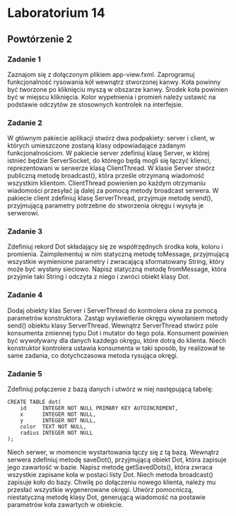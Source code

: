 # Laboratorium 14

## Powtórzenie 2

### Zadanie 1

Zaznajom się z dołączonym plikiem app-view.fxml. Zaprogramuj funkcjonalność rysowania kół wewnątrz stworzonej kanwy. Koła powinny być tworzone po kliknięciu myszą w obszarze kanwy. Środek koła powinien być w miejscu kliknięcia. Kolor wypełnienia i promień należy ustawić na podstawie odczytów ze stosownych kontrolek na interfejsie.

### Zadanie 2

W głównym pakiecie aplikacji stwórz dwa podpakiety: server i client, w których umieszczone zostaną klasy odpowiadające zadanym funkcjonalnościom. W pakiecie server zdefiniuj klasę Server, w której istnieć będzie ServerSocket, do którego będą mogli się łączyć klienci, reprezentowani w serwerze klasą ClientThread. W klasie Server stwórz publiczną metodę broadcast(), która prześle otrzymaną wiadomość wszystkim klientom. ClientThread powienien po każdym otrzymaniu wiadomości przesyłać ją dalej za pomocą metody broadcast serwera. W pakiecie client zdefiniuj klasę ServerThread, przyjmuje metodę send(), przyjmującą parametry potrzebne do stworzenia okręgu i wysyła je serwerowi.

### Zadanie 3

Zdefiniuj rekord Dot składający się ze współrzędnych środka koła, koloru i promienia. Zaimplementuj w nim statyczną metodę toMessage, przyjmującą wszystkie wymienione parametry i zwracającą sformatowany String, który może być wysłany sieciowo. Napisz statyczną metodę fromMessage, która przyjmie taki String i odczyta z niego i zwróci obiekt klasy Dot.

### Zadanie 4

Dodaj obiekty klas Server i ServerThread do kontrolera okna za pomocą parametrów konstruktora. Zastąp wyświetlenie okręgu wywołaniem metody send() obiektu klasy ServerThread. Wewnątrz ServerThread stwórz pole konsumenta zmiennej typu Dot i mutator do tego pola. Konsument powinien być wywoływany dla danych każdego okręgu, które dotrą do klienta. Niech konstruktor kontrolera ustawia konsumenta w taki sposób, by realizował te same zadania, co dotychczasowa metoda rysująca okręgi.

### Zadanie 5

Zdefiniuj połączenie z bazą danych i utwórz w niej następującą tabelę:

```
CREATE TABLE dot(
    id     INTEGER NOT NULL PRIMARY KEY AUTOINCREMENT,
    x      INTEGER NOT NULL,
    y      INTEGER NOT NULL,
    color  TEXT NOT NULL,
    radius INTEGER NOT NULL
);
```

Niech serwer, w momencie wystartowania łączy się z tą bazą. Wewnątrz serwera zdefiniuj metodę saveDot(), przyjmującą obiekt Dot, która zapisuje jego zawartość w bazie.
Napisz metodę getSavedDots(), która zwraca wszystkie zapisane koła w postaci listy Dot. Niech metoda broadcast() zapisuje koło do bazy. Chwilę po dołączeniu nowego klienta, należy mu przesłać wszystkie wygenerowane okręgi. Utwórz pomocniczą, niestatyczną metodę klasy Dot, generującą wiadomość na postawie parametrów koła zawartych w obiekcie.
